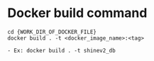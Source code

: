 # Docker build command

```
cd {WORK_DIR_OF_DOCKER_FILE}
docker build . -t <docker_image_name>:<tag>

- Ex: docker build . -t shinev2_db

```